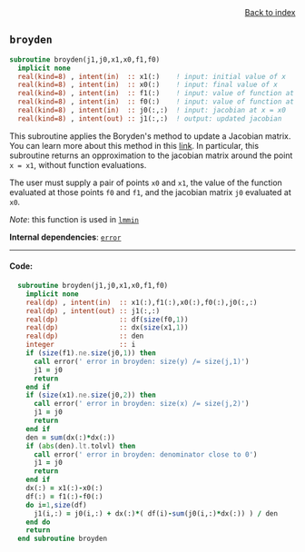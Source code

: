 
<span style="text-align:right;display:block;">
<a href="https://borjapetit.github.io/fortran_toolkit/">Back to index</a>
</span>

## ```broyden```

```fortran
subroutine broyden(j1,j0,x1,x0,f1,f0)
  implicit none
  real(kind=8) , intent(in)  :: x1(:)    ! input: initial value of x
  real(kind=8) , intent(in)  :: x0(:)    ! input: final value of x
  real(kind=8) , intent(in)  :: f1(:)    ! input: value of function at x = x0
  real(kind=8) , intent(in)  :: f0(:)    ! input: value of function at x = x1
  real(kind=8) , intent(in)  :: j0(:,:)  ! input: jacobian at x = x0
  real(kind=8) , intent(out) :: j1(:,:)  ! output: updated jacobian
```

This subroutine applies the Boryden's method to update a Jacobian matrix. You can learn more about this method in this [link](https://en.wikipedia.org/wiki/Broyden%27s_method). In particular, this subroutine returns an opproximation to the jacobian matrix around the point `x = x1`, without function evaluations.

The user must supply a pair of points `x0` and `x1`, the value of the function evaluated at those points `f0` and `f1`, and the jacobian matrix `j0` evaluated at `x0`.

*Note*: this function is used in [`lmmin`](lmmin.md)

**Internal dependencies**: [`error`](error.md)

---

#### Code:

```fortran
  subroutine broyden(j1,j0,x1,x0,f1,f0)
    implicit none
    real(dp) , intent(in)  :: x1(:),f1(:),x0(:),f0(:),j0(:,:)
    real(dp) , intent(out) :: j1(:,:)
    real(dp)               :: df(size(f0,1))
    real(dp)               :: dx(size(x1,1))
    real(dp)               :: den
    integer                :: i
    if (size(f1).ne.size(j0,1)) then
      call error(' error in broyden: size(y) /= size(j,1)')
      j1 = j0
      return
    end if
    if (size(x1).ne.size(j0,2)) then
      call error(' error in broyden: size(x) /= size(j,2)')
      j1 = j0
      return
    end if
    den = sum(dx(:)*dx(:))
    if (abs(den).lt.tolvl) then
      call error(' error in broyden: denominator close to 0')
      j1 = j0
      return
    end if
    dx(:) = x1(:)-x0(:)
    df(:) = f1(:)-f0(:)
    do i=1,size(df)
      j1(i,:) = j0(i,:) + dx(:)*( df(i)-sum(j0(i,:)*dx(:)) ) / den
    end do
    return
  end subroutine broyden
```

